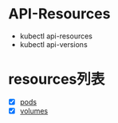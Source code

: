 # API-Resources
- kubectl api-resources
- kubectl api-versions

# resources列表
- [x] [pods](https://github.com/bertreyking/k8s/blob/master/k8s/api-resources%E6%B1%87%E6%80%BB/pod.md)
- [x] [volumes](https://github.com/bertreyking/k8s/blob/master/k8s/api-resources%E6%B1%87%E6%80%BB/volume.md)

